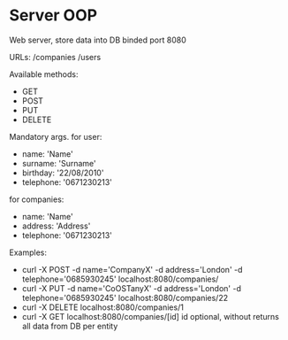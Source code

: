 # Server OOP
Web server, store data into DB
binded port 8080

URLs:
/companies
/users

Available methods:
- GET
- POST
- PUT
- DELETE

Mandatory args.
for user:
- name: 'Name'
- surname: 'Surname'
- birthday: '22/08/2010'
- telephone: '0671230213'

for companies:
- name: 'Name'
- address: 'Address'
- telephone: '0671230213'

Examples:
* curl -X POST  -d name='CompanyX' -d address='London' -d telephone='0685930245' localhost:8080/companies/
* curl -X PUT  -d name='CoOSTanyX' -d address='London' -d telephone='0685930245' localhost:8080/companies/22
* curl -X DELETE localhost:8080/companies/1
* curl -X GET localhost:8080/companies/[id] id optional, without returns all data from DB per entity 
